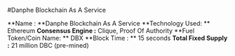 #Danphe Blockchain As A Service

**Name : **Danphe Blockchain As A Service
**Technology Used: ** Ethereum
**Consensus Engine :** Clique, Proof Of Authority
**Fuel Token/Coin Name: ** DBX
**Block Time : ** 15 seconds
**Total Fixed Supply :** 21 million DBC (pre-mined)

 


